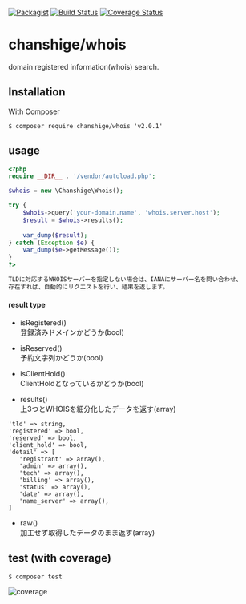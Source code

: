 [![Packagist](https://img.shields.io/badge/packagist-v2.0.1-blue.svg)](https://packagist.org/packages/chanshige/whois)
[![Build Status](https://travis-ci.org/chanshige/whois.svg?branch=master)](https://travis-ci.org/chanshige/whois)
[![Coverage Status](https://coveralls.io/repos/github/chanshige/whois/badge.svg?branch=master)](https://coveralls.io/github/chanshige/whois?branch=master)

# chanshige/whois
domain registered information(whois) search.

## Installation
With Composer
```
$ composer require chanshige/whois 'v2.0.1'
```

## usage
```php
<?php
require __DIR__ . '/vendor/autoload.php';

$whois = new \Chanshige\Whois();

try {
    $whois->query('your-domain.name', 'whois.server.host');
    $result = $whois->results();
    
    var_dump($result);
} catch (Exception $e) {
    var_dump($e->getMessage());
}
?>

TLDに対応するWHOISサーバーを指定しない場合は、IANAにサーバー名を問い合わせ、  
存在すれば、自動的にリクエストを行い、結果を返します。

```
#### result type
- isRegistered()  
登録済みドメインかどうか(bool)

- isReserved()  
予約文字列かどうか(bool)

- isClientHold()  
ClientHoldとなっているかどうか(bool)

- results()  
上3つとWHOISを細分化したデータを返す(array)
```
'tld' => string,
'registered' => bool,
'reserved' => bool,
'client_hold' => bool,
'detail' => [
   'registrant' => array(),
   'admin' => array(),
   'tech' => array(),
   'billing' => array(),
   'status' => array(),
   'date' => array(),
   'name_server' => array(),
]
```

- raw()  
加工せず取得したデータのまま返す(array)

## test (with coverage)
`$ composer test`  

![coverage](https://i.gyazo.com/000ff1c6d99f6ed44d586e405691f668.png)
